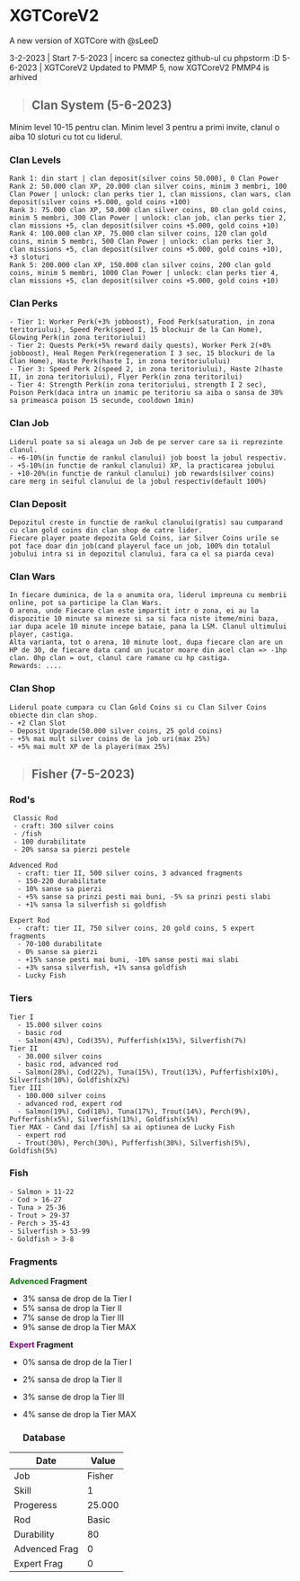 # XGTCoreV2
A new version of XGTCore with @sLeeD

3-2-2023 | Start
7-5-2023 | incerc sa conectez github-ul cu phpstorm :D
5-6-2023 | XGTCoreV2 Updated to PMMP 5, now XGTCoreV2 PMMP4 is arhived


> ## **Clan System** (5-6-2023)
  Minim level 10-15 pentru clan.
  Minim level 3 pentru a primi invite, clanul o aiba 10 sloturi cu tot cu liderul.

  ### Clan Levels
    Rank 1: din start | clan deposit(silver coins 50.000), 0 Clan Power
    Rank 2: 50.000 clan XP, 20.000 clan silver coins, minim 3 membri, 100 Clan Power | unlock: clan perks tier 1, clan missions, clan wars, clan deposit(silver coins +5.000, gold coins +100)
    Rank 3: 75.000 clan XP, 50.000 clan silver coins, 80 clan gold coins, minim 5 membri, 300 Clan Power | unlock: clan job, clan perks tier 2, clan missions +5, clan deposit(silver coins +5.000, gold coins +10)
    Rank 4: 100.000 clan XP, 75.000 clan silver coins, 120 clan gold coins, minim 5 membri, 500 Clan Power | unlock: clan perks tier 3, clan missions +5, clan deposit(silver coins +5.000, gold coins +10), +3 sloturi 
    Rank 5: 200.000 clan XP, 150.000 clan silver coins, 200 clan gold coins, minim 5 membri, 1000 Clan Power | unlock: clan perks tier 4, clan missions +5, clan deposit(silver coins +5.000, gold coins +10)

  ### Clan Perks
    - Tier 1: Worker Perk(+3% jobboost), Food Perk(saturation, in zona teritoriului), Speed Perk(speed I, 15 blockuir de la Can Home), Glowing Perk(in zona teritoriului)
    - Tier 2: Quests Perk(+5% reward daily quests), Worker Perk 2(+8% jobboost), Heal Regen Perk(regeneration I 3 sec, 15 blockuri de la Clan Home), Haste Perk(haste I, in zona teritoriulului)
    - Tier 3: Speed Perk 2(speed 2, in zona teritoriului), Haste 2(haste II, in zona teritoriului), Flyer Perk(in zona teritorilui)
    - Tier 4: Strength Perk(in zona teritoriului, strength I 2 sec), Poison Perk(daca intra un inamic pe teritoriu sa aiba o sansa de 30% sa primeasca poison 15 secunde, cooldown 1min)

  ### Clan Job
    Liderul poate sa si aleaga un Job de pe server care sa ii reprezinte clanul.
    - +6-10%(in functie de rankul clanului) job boost la jobul respectiv.
    - +5-10%(in functie de rankul clanului) XP, la practicarea jobului
    - +10-20%(in functie de rankul clanului) job rewards(silver coins) care merg in seiful clanului de la jobul respectiv(default 100%)

  ### Clan Deposit
    Depozitul creste in functie de rankul clanului(gratis) sau cumparand cu clan gold coins din clan shop de catre lider.
    Fiecare player poate depozita Gold Coins, iar Silver Coins urile se pot face doar din job(cand playerul face un job, 100% din totalul jobului intra si in depozitul clanului, fara ca el sa piarda ceva)

  ### Clan Wars
    In fiecare duminica, de la o anumita ora, liderul impreuna cu membrii online, pot sa participe la Clan Wars.
    O arena, unde Fiecare clan este impartit intr o zona, ei au la dispozitie 10 minute sa mineze si sa si faca niste iteme/mini baza, iar dupa acele 10 minute incepe bataie, pana la LSM. Clanul ultimului player, castiga.
    Alta varianta, tot o arena, 10 minute loot, dupa fiecare clan are un HP de 30, de fiecare data cand un jucator moare din acel clan => -1hp clan. 0hp clan = out, clanul care ramane cu hp castiga.
    Rewards: ....

  ### Clan Shop
    Liderul poate cumpara cu Clan Gold Coins si cu Clan Silver Coins obiecte din clan shop.
    - +2 Clan Slot
    - Deposit Upgrade(50.000 silver coins, 25 gold coins)
    - +5% mai mult silver coins de la job uri(max 25%)
    - +5% mai mult XP de la playeri(max 25%)

> ## **Fisher** (7-5-2023)

  ### __**Rod's**__

     Classic Rod
     - craft: 300 silver coins
     - /fish
     - 100 durabilitate
     - 20% sansa sa pierzi pestele 

    Advenced Rod
      - craft: tier II, 500 silver coins, 3 advanced fragments
      - 150-220 durabilitate
      - 10% sanse sa pierzi
      - +5% sanse sa prinzi pesti mai buni, -5% sa prinzi pesti slabi
      - +1% sansa la silverfish si goldfish

    Expert Rod
      - craft: tier II, 750 silver coins, 20 gold coins, 5 expert fragments
      - 70-100 durabilitate
      - 0% sanse sa pierzi 
      - +15% sanse pesti mai buni, -10% sanse pesti mai slabi
      - +3% sansa silverfish, +1% sansa goldfish
      - Lucky Fish

  ### Tiers
    Tier I
      - 15.000 silver coins
      - basic rod
      - Salmon(43%), Cod(35%), Pufferfish(x15%), Silverfish(7%)
    Tier II
      - 30.000 silver coins
      - basic rod, advanced rod
      - Salmon(28%), Cod(22%), Tuna(15%), Trout(13%), Pufferfish(x10%), Silverfish(10%), Goldfish(x2%) 
    Tier III
      - 100.000 silver coins
      - advanced rod, expert rod
      - Salmon(19%), Cod(18%), Tuna(17%), Trout(14%), Perch(9%), Pufferfish(x5%), Silverfish(13%), Goldfish(x5%) 
    Tier MAX - Cand dai [/fish] sa ai optiunea de Lucky Fish
      - expert rod
      - Trout(30%), Perch(30%), Pufferfish(30%), Silverfish(5%), Goldfish(5%)
  
  ### Fish
    - Salmon > 11-22
    - Cod > 16-27
    - Tuna > 25-36
    - Trout > 29-37
    - Perch > 35-43
    - Silverfish > 53-99
    - Goldfish > 3-8 


### Fragments
**<span style="color:green">Advenced</span> Fragment** 
- 3% sansa de drop de la Tier I
- 5% sansa de drop la Tier II
- 7% sanse de drop la Tier III
- 9% sanse de drop la Tier MAX

**<span style="color:purple">Expert</span> Fragment** 
- 0% sansa de drop de la Tier I
- 2% sansa de drop la Tier II
- 3% sanse de drop la Tier III
- 4% sanse de drop la Tier MAX


  ### Database
| Date          | Value  | 
|---------------|--------|
| Job           | Fisher |
| Skill         | 1      | 
| Progeress     | 25.000 |
| Rod           | Basic  |
| Durability    | 80     | 
| Advenced Frag | 0      | 
| Expert Frag   | 0      | 
